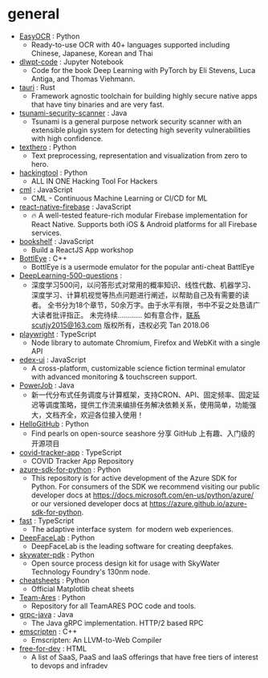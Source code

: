 # general
- [EasyOCR](https://github.com/JaidedAI/EasyOCR) : Python
  - Ready-to-use OCR with 40+ languages supported including Chinese, Japanese, Korean and Thai
- [dlwpt-code](https://github.com/deep-learning-with-pytorch/dlwpt-code) : Jupyter Notebook
  - Code for the book Deep Learning with PyTorch by Eli Stevens, Luca Antiga, and Thomas Viehmann.
- [tauri](https://github.com/tauri-apps/tauri) : Rust
  - Framework agnostic toolchain for building highly secure native apps that have tiny binaries and are very fast.
- [tsunami-security-scanner](https://github.com/google/tsunami-security-scanner) : Java
  - Tsunami is a general purpose network security scanner with an extensible plugin system for detecting high severity vulnerabilities with high confidence.
- [texthero](https://github.com/jbesomi/texthero) : Python
  - Text preprocessing, representation and visualization from zero to hero.
- [hackingtool](https://github.com/Z4nzu/hackingtool) : Python
  - ALL IN ONE Hacking Tool For Hackers
- [cml](https://github.com/iterative/cml) : JavaScript
  - CML - Continuous Machine Learning or CI/CD for ML
- [react-native-firebase](https://github.com/invertase/react-native-firebase) : JavaScript
  - 🔥 A well-tested feature-rich modular Firebase implementation for React Native. Supports both iOS & Android platforms for all Firebase services.
- [bookshelf](https://github.com/kentcdodds/bookshelf) : JavaScript
  - Build a ReactJS App workshop
- [BottlEye](https://github.com/thesecretclub/BottlEye) : C++
  - BottlEye is a usermode emulator for the popular anti-cheat BattlEye
- [DeepLearning-500-questions](https://github.com/scutan90/DeepLearning-500-questions) : 
  - 深度学习500问，以问答形式对常用的概率知识、线性代数、机器学习、深度学习、计算机视觉等热点问题进行阐述，以帮助自己及有需要的读者。 全书分为18个章节，50余万字。由于水平有限，书中不妥之处恳请广大读者批评指正。 未完待续............ 如有意合作，联系scutjy2015@163.com 版权所有，违权必究 Tan 2018.06
- [playwright](https://github.com/microsoft/playwright) : TypeScript
  - Node library to automate Chromium, Firefox and WebKit with a single API
- [edex-ui](https://github.com/GitSquared/edex-ui) : JavaScript
  - A cross-platform, customizable science fiction terminal emulator with advanced monitoring & touchscreen support.
- [PowerJob](https://github.com/KFCFans/PowerJob) : Java
  - 新一代分布式任务调度与计算框架，支持CRON、API、固定频率、固定延迟等调度策略，提供工作流来编排任务解决依赖关系，使用简单，功能强大，文档齐全，欢迎各位接入使用！
- [HelloGitHub](https://github.com/521xueweihan/HelloGitHub) : Python
  - Find pearls on open-source seashore 分享 GitHub 上有趣、入门级的开源项目
- [covid-tracker-app](https://github.com/HSEIreland/covid-tracker-app) : TypeScript
  - COVID Tracker App Repository
- [azure-sdk-for-python](https://github.com/Azure/azure-sdk-for-python) : Python
  - This repository is for active development of the Azure SDK for Python. For consumers of the SDK we recommend visiting our public developer docs at https://docs.microsoft.com/en-us/python/azure/ or our versioned developer docs at https://azure.github.io/azure-sdk-for-python.
- [fast](https://github.com/microsoft/fast) : TypeScript
  - The adaptive interface system  for modern web experiences.
- [DeepFaceLab](https://github.com/iperov/DeepFaceLab) : Python
  - DeepFaceLab is the leading software for creating deepfakes.
- [skywater-pdk](https://github.com/google/skywater-pdk) : Python
  - Open source process design kit for usage with SkyWater Technology Foundry's 130nm node.
- [cheatsheets](https://github.com/matplotlib/cheatsheets) : Python
  - Official Matplotlib cheat sheets
- [Team-Ares](https://github.com/Critical-Start/Team-Ares) : Python
  - Repository for all TeamARES POC code and tools.
- [grpc-java](https://github.com/grpc/grpc-java) : Java
  - The Java gRPC implementation. HTTP/2 based RPC
- [emscripten](https://github.com/emscripten-core/emscripten) : C++
  - Emscripten: An LLVM-to-Web Compiler
- [free-for-dev](https://github.com/ripienaar/free-for-dev) : HTML
  - A list of SaaS, PaaS and IaaS offerings that have free tiers of interest to devops and infradev
